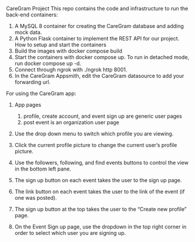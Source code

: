 ﻿CareGram Project
This repo contains the code and infrastructure to run the back-end containers:
1. A MySQL 8 container for creating the CareGram database and adding mock data.
2. A Python Flask container to implement the REST API for our project.
How to setup and start the containers
1. Build the images with docker compose build
2. Start the containers with docker compose up. To run in detached mode, run docker compose up -d.
3. Connect through ngrok with ./ngrok http 8001.
4. In the CareGram Appsmith, edit the CareGram datasource to add your forwarding url. 


For using the CareGram app:
  

1. App pages
   1. profile, create account, and event sign up are generic user pages
   2. post event is an organization user page
2. Use the drop down menu to switch which profile you are viewing.
3. Click the current profile picture to change the current user’s profile picture.
4. Use the followers, following, and find events buttons to control the view in the bottom left pane. 
5. The sign up button on each event takes the user to the sign up page.
6. The link button on each event takes the user to the link of the event (if one was posted).
7. The sign up button at the top takes the user to the “Create new profile” page.
  

8. On the Event Sign up page, use the dropdown in the top right corner in order to select which user you are signing up.
